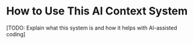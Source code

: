 <!-- TEMPLATE FILE - Fill this out to explain your project's AI context system to humans. -->

# How to Use This AI Context System

[TODO: Explain what this system is and how it helps with AI-assisted coding]

